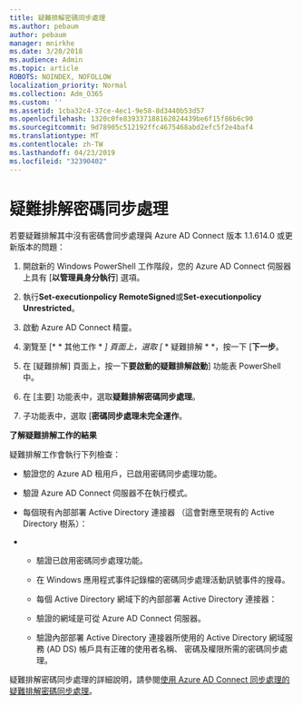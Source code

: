 ```yaml
---
title: 疑難排解密碼同步處理
ms.author: pebaum
author: pebaum
manager: mnirkhe
ms.date: 3/20/2018
ms.audience: Admin
ms.topic: article
ROBOTS: NOINDEX, NOFOLLOW
localization_priority: Normal
ms.collection: Adm_O365
ms.custom: ''
ms.assetid: 1cba32c4-37ce-4ec1-9e58-8d3440b53d57
ms.openlocfilehash: 1320c0fe839337188162824439be6f15f86b6c90
ms.sourcegitcommit: 9d78905c512192ffc4675468abd2efc5f2e4baf4
ms.translationtype: MT
ms.contentlocale: zh-TW
ms.lasthandoff: 04/23/2019
ms.locfileid: "32390402"
---
```

# <a name="troubleshoot-password-synchronization"></a>疑難排解密碼同步處理

若要疑難排解其中沒有密碼會同步處理與 Azure AD Connect 版本 1.1.614.0 或更新版本的問題：
  
1. 開啟新的 Windows PowerShell 工作階段，您的 Azure AD Connect 伺服器上具有 [**以管理員身分執行**] 選項。 
    
2. 執行**Set-executionpolicy RemoteSigned**或**Set-executionpolicy Unrestricted**。 
    
3. 啟動 Azure AD Connect 精靈。
    
4. 瀏覽至 [* * 其他工作 * *] 頁面上，選取 [* * 疑難排解 * *，按一下 [**下一步**。 
    
5. 在 [疑難排解] 頁面上，按一下**要啟動的疑難排解啟動**] 功能表 PowerShell 中。 
    
6. 在 [主要] 功能表中，選取**疑難排解密碼同步處理**。 
    
7. 子功能表中，選取 [**密碼同步處理未完全運作**。 
    
 **了解疑難排解工作的結果**
  
疑難排解工作會執行下列檢查：
  
- 驗證您的 Azure AD 租用戶，已啟用密碼同步處理功能。
    
- 驗證 Azure AD Connect 伺服器不在執行模式。
    
- 每個現有內部部署 Active Directory 連接器 （這會對應至現有的 Active Directory 樹系）：
    
- 
  - 驗證已啟用密碼同步處理功能。
    
  - 在 Windows 應用程式事件記錄檔的密碼同步處理活動訊號事件的搜尋。
    
  - 每個 Active Directory 網域下的內部部署 Active Directory 連接器：
    
  - 驗證的網域是可從 Azure AD Connect 伺服器。
    
  - 驗證內部部署 Active Directory 連接器所使用的 Active Directory 網域服務 (AD DS) 帳戶具有正確的使用者名稱、 密碼及權限所需的密碼同步處理。
    
疑難排解密碼同步處理的詳細說明，請參閱[使用 Azure AD Connect 同步處理的疑難排解密碼同步處理](https://docs.microsoft.com/azure/active-directory/connect/active-directory-aadconnectsync-troubleshoot-password-synchronization)。
  

